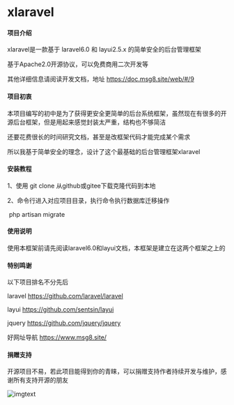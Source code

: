 # xlaravel

#### 项目介绍
xlaravel是一款基于 laravel6.0 和 layui2.5.x 的简单安全的后台管理框架

基于Apache2.0开源协议，可以免费商用二次开发等

其他详细信息请阅读开发文档，地址  https://doc.msg8.site/web/#/9



#### 项目初衷
本项目编写的初中是为了获得更安全更简单的后台系统框架，虽然现在有很多的开源后台框架，但是用起来感觉封装太严重，结构也不够简洁

还要花费很长的时间研究文档，甚至是改框架代码才能完成某个需求

所以我基于简单安全的理念，设计了这个最基础的后台管理框架xlaravel



#### 安装教程

1、使用 git clone 从github或gitee下载克隆代码到本地

2、命令行进入对应项目目录，执行命令执行数据库迁移操作

​		php artisan migrate



#### 使用说明

使用本框架前请先阅读laravel6.0和layui文档，本框架是建立在这两个框架之上的



#### 特别鸣谢

以下项目排名不分先后

laravel    https://github.com/laravel/laravel

layui    https://github.com/sentsin/layui

jquery    https://github.com/jquery/jquery

好网址导航    https://www.msg8.site/



#### 捐赠支持

开源项目不易，若此项目能得到你的青睐，可以捐赠支持作者持续开发与维护，感谢所有支持开源的朋友

![imgtext](https://www.msg8.site/tbimg/moneyqrcode.jpg)